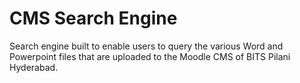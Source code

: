 # CMS Search Engine

Search engine built to enable users to query the various Word and Powerpoint files that are uploaded to the Moodle CMS of BITS Pilani Hyderabad.
